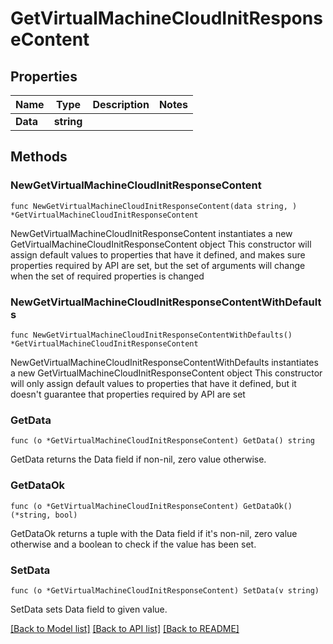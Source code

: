 # GetVirtualMachineCloudInitResponseContent

## Properties

Name | Type | Description | Notes
------------ | ------------- | ------------- | -------------
**Data** | **string** |  | 

## Methods

### NewGetVirtualMachineCloudInitResponseContent

`func NewGetVirtualMachineCloudInitResponseContent(data string, ) *GetVirtualMachineCloudInitResponseContent`

NewGetVirtualMachineCloudInitResponseContent instantiates a new GetVirtualMachineCloudInitResponseContent object
This constructor will assign default values to properties that have it defined,
and makes sure properties required by API are set, but the set of arguments
will change when the set of required properties is changed

### NewGetVirtualMachineCloudInitResponseContentWithDefaults

`func NewGetVirtualMachineCloudInitResponseContentWithDefaults() *GetVirtualMachineCloudInitResponseContent`

NewGetVirtualMachineCloudInitResponseContentWithDefaults instantiates a new GetVirtualMachineCloudInitResponseContent object
This constructor will only assign default values to properties that have it defined,
but it doesn't guarantee that properties required by API are set

### GetData

`func (o *GetVirtualMachineCloudInitResponseContent) GetData() string`

GetData returns the Data field if non-nil, zero value otherwise.

### GetDataOk

`func (o *GetVirtualMachineCloudInitResponseContent) GetDataOk() (*string, bool)`

GetDataOk returns a tuple with the Data field if it's non-nil, zero value otherwise
and a boolean to check if the value has been set.

### SetData

`func (o *GetVirtualMachineCloudInitResponseContent) SetData(v string)`

SetData sets Data field to given value.



[[Back to Model list]](../README.md#documentation-for-models) [[Back to API list]](../README.md#documentation-for-api-endpoints) [[Back to README]](../README.md)


